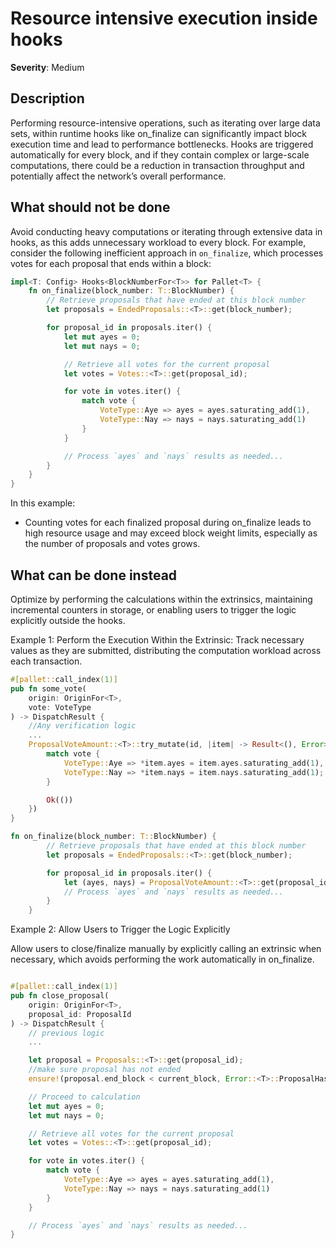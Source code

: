 # Resource intensive execution inside hooks

**Severity**: Medium

## Description

Performing resource-intensive operations, such as iterating over large data sets, within runtime hooks like on_finalize can significantly impact block execution time and lead to performance bottlenecks. Hooks are triggered automatically for every block, and if they contain complex or large-scale computations, there could be a reduction in transaction throughput and potentially affect the network’s overall performance.

## What should not be done

Avoid conducting heavy computations or iterating through extensive data in hooks, as this adds unnecessary workload to every block. For example, consider the following inefficient approach in `on_finalize`, which processes votes for each proposal that ends within a block:

```rust
impl<T: Config> Hooks<BlockNumberFor<T>> for Pallet<T> {
    fn on_finalize(block_number: T::BlockNumber) {
        // Retrieve proposals that have ended at this block number
        let proposals = EndedProposals::<T>::get(block_number);

        for proposal_id in proposals.iter() {
            let mut ayes = 0;
            let mut nays = 0;

            // Retrieve all votes for the current proposal
            let votes = Votes::<T>::get(proposal_id);

            for vote in votes.iter() {
                match vote {
                    VoteType::Aye => ayes = ayes.saturating_add(1),
                    VoteType::Nay => nays = nays.saturating_add(1)
                }
            }

            // Process `ayes` and `nays` results as needed...
        }
    }
}
```

In this example:

- Counting votes for each finalized proposal during on_finalize leads to high resource usage and may exceed block weight limits, especially as the number of proposals and votes grows.

## What can be done instead

Optimize by performing the calculations within the extrinsics, maintaining incremental counters in storage, or enabling users to trigger the logic explicitly outside the hooks.

Example 1: Perform the Execution Within the Extrinsic:
Track necessary values as they are submitted, distributing the computation workload across each transaction.

```rust
#[pallet::call_index(1)]
pub fn some_vote(
    origin: OriginFor<T>,
	vote: VoteType
) -> DispatchResult {
    //Any verification logic
    ...
    ProposalVoteAmount::<T>::try_mutate(id, |item| -> Result<(), Error> {
        match vote {
            VoteType::Aye => *item.ayes = item.ayes.saturating_add(1),
            VoteType::Nay => *item.nays = item.nays.saturating_add(1);
        }

        Ok(())
    })
}

fn on_finalize(block_number: T::BlockNumber) {
        // Retrieve proposals that have ended at this block number
        let proposals = EndedProposals::<T>::get(block_number);

        for proposal_id in proposals.iter() {
            let (ayes, nays) = ProposalVoteAmount::<T>::get(proposal_id);
            // Process `ayes` and `nays` results as needed...
        }
    }

```

Example 2: Allow Users to Trigger the Logic Explicitly

Allow users to close/finalize manually by explicitly calling an extrinsic when necessary, which avoids performing the work automatically in on_finalize.

```rust

#[pallet::call_index(1)]
pub fn close_proposal(
    origin: OriginFor<T>,
	proposal_id: ProposalId
) -> DispatchResult {
    // previous logic
    ...

    let proposal = Proposals::<T>::get(proposal_id);
    //make sure proposal has not ended
    ensure!(proposal.end_block < current_block, Error::<T>::ProposalHasNotEnded);

    // Proceed to calculation
    let mut ayes = 0;
    let mut nays = 0;

    // Retrieve all votes for the current proposal
    let votes = Votes::<T>::get(proposal_id);

    for vote in votes.iter() {
        match vote {
            VoteType::Aye => ayes = ayes.saturating_add(1),
            VoteType::Nay => nays = nays.saturating_add(1)
        }
    }

    // Process `ayes` and `nays` results as needed...
}
```
